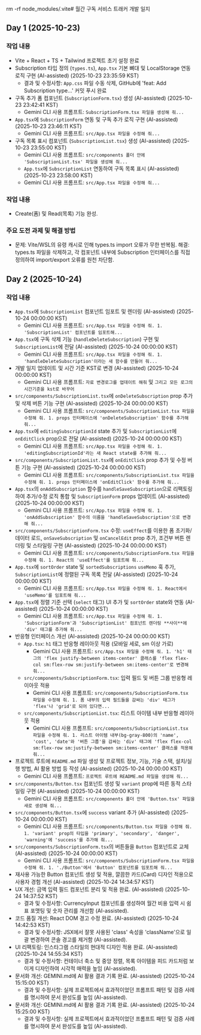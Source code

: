 rm -rf node_modules/.vite# 월간 구독 서비스 트래커 개발 일지

## Day 1 (2025-10-23)

### 작업 내용
- Vite + React + TS + Tailwind 프로젝트 초기 설정 완료
- Subscription 타입 정의 (`types.ts`), `App.tsx` 기본 뼈대 및 LocalStorage 연동 로직 구현 (AI-assisted) (2025-10-23 23:35:59 KST)
  - 결과 및 수정사항: `App.css` 파일 수동 삭제, GitHub에 'feat: Add Subscription type...' 커밋 푸시 완료
- 구독 추가 폼 컴포넌트 (`SubscriptionForm.tsx`) 생성 (AI-assisted) (2025-10-23 23:42:41 KST)
  - Gemini CLI 사용 프롬프트: `SubscriptionForm.tsx 파일을 생성해 줘...`
- `App.tsx`에 `SubscriptionForm` 연동 및 구독 추가 로직 구현 (AI-assisted) (2025-10-23 23:46:11 KST)
  - Gemini CLI 사용 프롬프트: `src/App.tsx 파일을 수정해 줘...`
- 구독 목록 표시 컴포넌트 (`SubscriptionList.tsx`) 생성 (AI-assisted) (2025-10-23 23:55:00 KST)
  - Gemini CLI 사용 프롬프트: `src/components 폴더 안에 'SubscriptionList.tsx' 파일을 생성해 줘...`
  - `App.tsx`에 `SubscriptionList` 연동하여 구독 목록 표시 (AI-assisted) (2025-10-23 23:58:00 KST)
  - Gemini CLI 사용 프롬프트: `src/App.tsx 파일을 수정해 줘...`

### 작업 내용
- Create(폼) 및 Read(목록) 기능 완성.

### 주요 도전 과제 및 해결 방법
- 문제: Vite/WSL의 유령 캐시로 인해 types.ts import 오류가 무한 반복됨. 해결: types.ts 파일을 삭제하고, 각 컴포넌트 내부에 Subscription 인터페이스를 직접 정의하여 import/export 오류를 원천 차단함.

## Day 2 (2025-10-24)

### 작업 내용
- `App.tsx`에 `SubscriptionList` 컴포넌트 임포트 및 렌더링 (AI-assisted) (2025-10-24 00:00:00 KST)
  - Gemini CLI 사용 프롬프트: `src/App.tsx 파일을 수정해 줘. 1. 'SubscriptionList' 컴포넌트를 임포트해...`
- `App.tsx`에 구독 삭제 기능 (`handleDeleteSubscription`) 구현 및 `SubscriptionList`에 전달 (AI-assisted) (2025-10-24 00:00:00 KST)
  - Gemini CLI 사용 프롬프트: `src/App.tsx 파일을 수정해 줘. 1. 'handleDeleteSubscription'이라는 새 함수를 만들어 줘...`
- 개발 일지 업데이트 및 시간 기준 KST로 변경 (AI-assisted) (2025-10-24 00:00:00 KST)
  - Gemini CLI 사용 프롬프트: `자료 변경로그를 업데이트 해줘` 및 `그리고 모든 로그의 시간기준을 kst로 바꾸어`
- `src/components/SubscriptionList.tsx`에 `onDeleteSubscription` prop 추가 및 삭제 버튼 기능 구현 (AI-assisted) (2025-10-24 00:00:00 KST)
  - Gemini CLI 사용 프롬프트: `src/components/SubscriptionList.tsx 파일을 수정해 줘. 1. props 인터페이스에 'onDeleteSubscription' 함수를 추가해 줘...`
- `App.tsx`에 `editingSubscriptionId` state 추가 및 `SubscriptionList`에 `onEditClick` prop으로 전달 (AI-assisted) (2025-10-24 00:00:00 KST)
  - Gemini CLI 사용 프롬프트: `src/App.tsx 파일을 수정해 줘. 1. 'editingSubscriptionId'라는 새 React state를 추가해 줘...`
- `src/components/SubscriptionList.tsx`에 `onEditClick` prop 추가 및 수정 버튼 기능 구현 (AI-assisted) (2025-10-24 00:00:00 KST)
  - Gemini CLI 사용 프롬프트: `src/components/SubscriptionList.tsx 파일을 수정해 줘. 1. props 인터페이스에 'onEditClick' 함수를 추가해 줘...`
- `App.tsx`의 `onAddSubscription` 함수를 `handleSaveSubscription`으로 리팩토링하여 추가/수정 로직 통합 및 `SubscriptionForm` props 업데이트 (AI-assisted) (2025-10-24 00:00:00 KST)
  - Gemini CLI 사용 프롬프트: `src/App.tsx 파일을 수정해 줘. 1. 'onAddSubscription' 함수의 이름을 'handleSaveSubscription'으로 변경해 줘...`
- `src/components/SubscriptionForm.tsx` 수정: `useEffect`를 이용한 폼 초기화/데이터 로드, `onSaveSubscription` 및 `onCancelEdit` prop 추가, 조건부 버튼 렌더링 및 스타일링 구현 (AI-assisted) (2025-10-24 00:00:00 KST)
  - Gemini CLI 사용 프롬프트: `src/components/SubscriptionForm.tsx 파일을 수정해 줘. 1. React의 'useEffect'를 임포트해 줘...`
- `App.tsx`에 `sortOrder` state 및 `sortedSubscriptions` `useMemo` 훅 추가, `SubscriptionList`에 정렬된 구독 목록 전달 (AI-assisted) (2025-10-24 00:00:00 KST)
  - Gemini CLI 사용 프롬프트: `src/App.tsx 파일을 수정해 줘. 1. React에서 'useMemo'를 임포트해 줘...`
- `App.tsx`에 정렬 기준 선택 (`select` 태그) UI 추가 및 `sortOrder` state와 연동 (AI-assisted) (2025-10-24 00:00:00 KST)
  - Gemini CLI 사용 프롬프트: `src/App.tsx 파일을 수정해 줘. 1. 'SubscriptionForm'과 'SubscriptionList' 컴포넌트 렌더링 **사이**에 'div' 태그를 추가해 줘...`
- 반응형 인터페이스 개선 (AI-assisted) (2025-10-24 00:00:00 KST)
  - `App.tsx`: `h1` 태그 반응형 레이아웃 적용 (모바일 세로, sm 이상 가로)
    - Gemini CLI 사용 프롬프트: `src/App.tsx 파일을 수정해 줘. 1. 'h1' 태그의 'flex justify-between items-center' 클래스를 'flex flex-col sm:flex-row sm:justify-between sm:items-center'로 변경해 줘...`
  - `src/components/SubscriptionForm.tsx`: 입력 필드 및 버튼 그룹 반응형 레이아웃 적용
    - Gemini CLI 사용 프롬프트: `src/components/SubscriptionForm.tsx 파일을 수정해 줘. 1. 폼 내부의 입력 필드들을 감싸는 'div' 태그가 'flex'나 'grid'로 되어 있다면...`
  - `src/components/SubscriptionList.tsx`: 리스트 아이템 내부 반응형 레이아웃 적용
    - Gemini CLI 사용 프롬프트: `src/components/SubscriptionList.tsx 파일을 수정해 줘. 1. 리스트 아이템 내부(bg-gray-800)의 'name', 'cost', 'date'와 '버튼 그룹'을 감싸는 'div' 태그에 'flex flex-col sm:flex-row sm:justify-between sm:items-center' 클래스를 적용해 줘...`
- 프로젝트 루트에 `README.md` 파일 생성 및 프로젝트 정보, 기능, 기술 스택, 설치/실행 방법, AI 활용 방법 등 작성 (AI-assisted) (2025-10-24 00:00:00 KST)
  - Gemini CLI 사용 프롬프트: `프로젝트 루트에 README.md 파일을 생성해 줘...`
- `src/components/Button.tsx` 컴포넌트 생성 및 `variant` prop에 따른 동적 스타일링 구현 (AI-assisted) (2025-10-24 00:00:00 KST)
  - Gemini CLI 사용 프롬프트: `src/components 폴더 안에 'Button.tsx' 파일을 새로 생성해 줘...`
- `src/components/Button.tsx`에 `success` variant 추가 (AI-assisted) (2025-10-24 00:00:00 KST)
  - Gemini CLI 사용 프롬프트: `src/components/Button.tsx 파일을 수정해 줘. 1. 'variant' prop의 타입을 'primary', 'secondary', 'danger', 'warning'에 'success'를 추가해 줘...`
- `src/components/SubscriptionForm.tsx`의 버튼들을 `Button` 컴포넌트로 교체 (AI-assisted) (2025-10-24 00:00:00 KST)
  - Gemini CLI 사용 프롬프트: `src/components/SubscriptionForm.tsx 파일을 수정해 줘. 1. './Button'에서 'Button' 컴포넌트를 임포트해 줘...`
- 재사용 가능한 Button 컴포넌트 생성 및 적용, 깔끔한 카드(Card) 디자인 적용으로 사용자 경험 개선 (AI-assisted) (2025-10-24 14:34:57 KST)
- UX 개선: 금액 입력 필드 컴포넌트 분리 및 적용 완료. (AI-assisted) (2025-10-24 14:37:52 KST)
  - 결과 및 수정사항: CurrencyInput 컴포넌트를 생성하여 월간 비용 입력 시 쉼표 포맷팅 및 숫자 관리를 개선함 (AI-assisted).
- 코드 품질 개선: React DOM 경고 수정 완료. (AI-assisted) (2025-10-24 14:42:53 KST)
  - 결과 및 수정사항: JSX에서 잘못 사용된 'class' 속성을 'className'으로 일괄 변경하여 콘솔 경고를 제거함 (AI-assisted).
- UI 리팩토링: 인스타그램 스타일의 현대적 디자인 적용 완료. (AI-assisted) (2025-10-24 14:55:34 KST)
  - 결과 및 수정사항: 컨테이너 축소 및 중앙 정렬, 목록 아이템을 피드 카드처럼 보이게 디자인하여 시각적 매력을 높임 (AI-assisted).
- 문서화 개선: GEMINI.md에 AI 활용 결과 기록 완료. (AI-assisted) (2025-10-24 15:15:00 KST)
  - 결과 및 수정사항: 실제 프로젝트에서 효과적이었던 프롬프트 패턴 및 검증 사례를 명시하여 문서 완성도를 높임 (AI-assisted).
- 문서화 개선: GEMINI.md에 AI 활용 결과 기록 완료. (AI-assisted) (2025-10-24 15:25:00 KST)
  - 결과 및 수정사항: 실제 프로젝트에서 효과적이었던 프롬프트 패턴 및 검증 사례를 명시하여 문서 완성도를 높임 (AI-assisted).